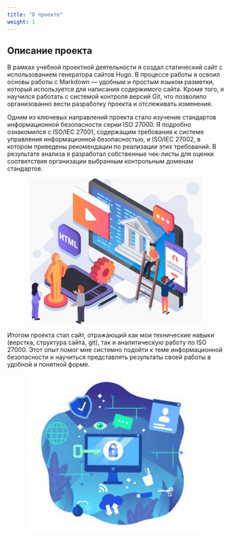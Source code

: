 ```yaml
---
title: "О проекте"
weight: 1
---
```


## Описание проекта

В рамках учебной проектной деятельности я создал статический сайт с использованием генератора сайтов Hugo. В процессе работы я освоил основы работы с Markdown — удобным и простым языком разметки, который используется для написания содержимого сайта. Кроме того, я научился работать с системой контроля версий Git, что позволило организованно вести разработку проекта и отслеживать изменения.

Одним из ключевых направлений проекта стало изучение стандартов информационной безопасности серии ISO 27000. Я подробно ознакомился с ISO/IEC 27001, содержащим требования к системе управления информационной безопасностью, и ISO/IEC 27002, в котором приведены рекомендации по реализации этих требований. В результате анализа я разработал собственные чек-листы для оценки соответствия организации выбранным контрольным доменам стандартов.

<div align="center">
  <img src="/images/иб2.jpg" width="400" alt="Создание сайтов и HTML">
</div>

Итогом проекта стал сайт, отражающий как мои технические навыки (верстка, структура сайта, git), так и аналитическую работу по ISO 27000. Этот опыт помог мне системно подойти к теме информационной безопасности и научиться представлять результаты своей работы в удобной и понятной форме.

<div align="center">
  <img src="/images/иб1.jpg" width="400" alt="Создание сайтов и HTML">
</div>